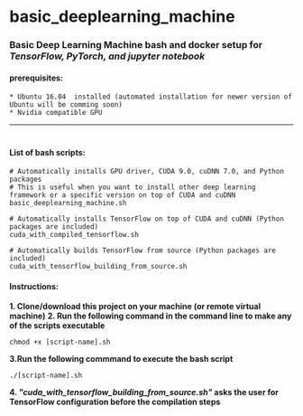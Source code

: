 # basic_deeplearning_machine
### Basic **Deep Learning Machine** bash and docker setup for *TensorFlow, PyTorch, and jupyter notebook*


#### prerequisites:
    * Ubuntu 16.04  installed (automated installation for newer version of Ubuntu will be comming soon)
    * Nvidia compatible GPU 
-----------
#

#### List of bash scripts:
```
# Automatically installs GPU driver, CUDA 9.0, cuDNN 7.0, and Python packages
# This is useful when you want to install other deep learning framework or a specific version on top of CUDA and cuDNN 
basic_deeplearning_machine.sh

# Automatically installs TensorFlow on top of CUDA and cuDNN (Python packages are included)
cuda_with_compiled_tensorflow.sh

# Automatically builds TensorFlow from source (Python packages are included)
cuda_with_tensorflow_building_from_source.sh
```

#### Instructions:

**1. Clone/download this project on your machine (or remote virtual machine)**
**2. Run the following command in the command line to make any of the scripts executable** 

```console
chmod +x [script-name].sh
```
**3.Run the following commmand to execute the bash script**

```console
./[script-name].sh
```
**4. _"cuda_with_tensorflow_building_from_source.sh"_ asks the user for TensorFlow configuration before the compilation steps**

